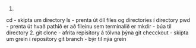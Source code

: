 1.
cd - skipta um directory
ls - prenta út öll files og directories í directory
pwd - prenta út hvað pathið er að fileinu sem terminalið er
mkdir - búa til directory
2. 
git clone - afrita repisitory á tölvna þýna
git checckout - skipta um grein í repository
git branch - býr til nýa grein

